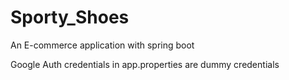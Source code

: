 # Sporty_Shoes
An E-commerce application with spring boot

Google Auth credentials in app.properties are dummy credentials
